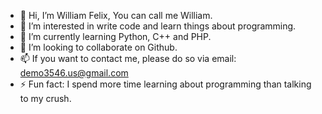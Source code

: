 - 👋 Hi, I’m William Felix, You can call me William.
- 👀 I’m interested in write code and learn things about programming.
- 🌱 I’m currently learning Python, C++ and PHP.
- 💞️ I’m looking to collaborate on Github.
- 📫 If you want to contact me, please do so via email: demo3546.us@gmail.com
- ⚡ Fun fact: I spend more time learning about programming than talking to my crush.
